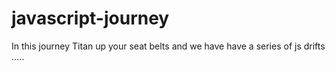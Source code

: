 # javascript-journey
In this journey Titan up your seat belts and we have have a series of js drifts .....
```

```
